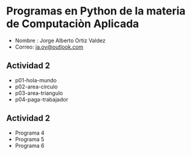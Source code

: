 # Programas en Python de la materia de Computaciòn Aplicada

- Nombre : Jorge Alberto Ortiz Valdez
- Correo: ja.ov@outlook.com

## Actividad 2
- p01-hola-mundo
- p02-area-circulo
- p03-area-triangulo
- p04-paga-trabajador

## Actividad 2
- Programa 4
- Programa 5
- Programa 6
